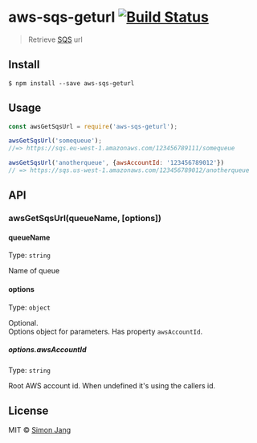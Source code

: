 # aws-sqs-geturl [![Build Status](https://travis-ci.org/SimonJang/aws-sqs-geturl.svg?branch=master)](https://travis-ci.org/SimonJang/aws-sqs-geturl)

> Retrieve [SQS](http://docs.aws.amazon.com/AWSSimpleQueueService/latest/SQSDeveloperGuide/Welcome.html) url

## Install

```
$ npm install --save aws-sqs-geturl
```


## Usage

```js
const awsGetSqsUrl = require('aws-sqs-geturl');

awsGetSqsUrl('somequeue');
//=> https://sqs.eu-west-1.amazonaws.com/123456789111/somequeue

awsGetSqsUrl('anotherqueue', {awsAccountId: '123456789012'})
// => https://sqs.us-west-1.amazonaws.com/123456789012/anotherqueue
```

## API

### awsGetSqsUrl(queueName, [options])

#### queueName

Type: `string`

Name of queue

#### options

Type: `object`

Optional.<br/>
Options object for parameters. Has property `awsAccountId`.

##### options.awsAccountId

Type: `string`

Root AWS account id. When undefined it's using the callers id.

## License

MIT © [Simon Jang](https://github.com/SimonJang)
